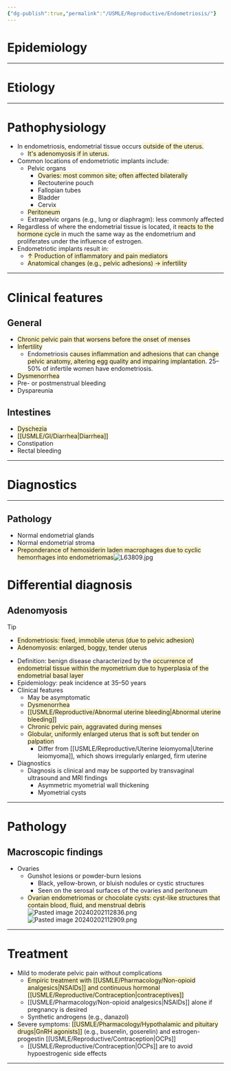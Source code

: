 ```yaml
---
{"dg-publish":true,"permalink":"/USMLE/Reproductive/Endometriosis/"}
---
```


# Epidemiology


---
# Etiology


---
# Pathophysiology
- In endometriosis, endometrial tissue occurs <span style="background:rgba(240, 200, 0, 0.2)">outside of the uterus.</span>
	- <span style="background:rgba(240, 200, 0, 0.2)">It's adenomyosis if in uterus.</span>
- Common locations of endometriotic implants include:
	- Pelvic organs
		- <span style="background:rgba(240, 200, 0, 0.2)">Ovaries: most common site; often affected bilaterally</span>
		- Rectouterine pouch
		- Fallopian tubes
		- Bladder
		- Cervix
	- <span style="background:rgba(240, 200, 0, 0.2)">Peritoneum</span>
	- Extrapelvic organs (e.g., lung or diaphragm): less commonly affected 
- Regardless of where the endometrial tissue is located, it <span style="background:rgba(240, 200, 0, 0.2)">reacts to the hormone cycle</span> in much the same way as the endometrium and proliferates under the influence of estrogen.
- Endometriotic implants result in:
	- <span style="background:rgba(240, 200, 0, 0.2)">↑ Production of inflammatory and pain mediators</span>
	- <span style="background:rgba(240, 200, 0, 0.2)">Anatomical changes (e.g., pelvic adhesions) → infertility</span>

---
# Clinical features
## General
- <span style="background:rgba(240, 200, 0, 0.2)">Chronic pelvic pain that worsens before the onset of menses</span>
- <span style="background:rgba(240, 200, 0, 0.2)">Infertility</span>
	- Endometriosis <span style="background:rgba(240, 200, 0, 0.2)">causes inflammation and adhesions that can change pelvic anatomy, altering egg quality and impairing implantation</span>. 25–50% of infertile women have endometriosis.
- <span style="background:rgba(240, 200, 0, 0.2)">Dysmenorrhea</span>
- Pre- or postmenstrual bleeding
- Dyspareunia
## Intestines
- <span style="background:rgba(240, 200, 0, 0.2)">Dyschezia</span>
- <span style="background:rgba(240, 200, 0, 0.2)">[[USMLE/GI/Diarrhea\|Diarrhea]]</span>
- Constipation
- Rectal bleeding


---
# Diagnostics
---
## Pathology
- Normal endometrial glands
- Normal endometrial stroma
- <span style="background:rgba(240, 200, 0, 0.2)">Preponderance of hemosiderin laden macrophages due to cyclic hemorrhages into endometriomas</span>![L63809.jpg](/img/user/appendix/L63809.jpg)

# Differential diagnosis
## Adenomyosis
>[!tip] 
>- <span style="background:rgba(240, 200, 0, 0.2)">Endometriosis: fixed, immobile uterus (due to pelvic adhesion)</span>
>- <span style="background:rgba(240, 200, 0, 0.2)">Adenomyosis: enlarged, boggy, tender uterus</span>

- Definition: benign disease characterized by the <span style="background:rgba(240, 200, 0, 0.2)">occurrence of endometrial tissue within the myometrium due to hyperplasia of the endometrial basal layer</span>
- Epidemiology: peak incidence at 35–50 years
- Clinical features
	- May be asymptomatic 
	- <span style="background:rgba(240, 200, 0, 0.2)">Dysmenorrhea</span>
	- <span style="background:rgba(240, 200, 0, 0.2)">[[USMLE/Reproductive/Abnormal uterine bleeding\|Abnormal uterine bleeding]]</span>
	- <span style="background:rgba(240, 200, 0, 0.2)">Chronic pelvic pain, aggravated during menses</span>
	- <span style="background:rgba(240, 200, 0, 0.2)">Globular, uniformly enlarged uterus that is soft but tender on palpation</span>
		- Differ from [[USMLE/Reproductive/Uterine leiomyoma\|Uterine leiomyoma]], which shows irregularly enlarged, firm uterine
- Diagnostics
	- Diagnosis is clinical and may be supported by transvaginal ultrasound and MRI findings
		- Asymmetric myometrial wall thickening 
		- Myometrial cysts

---
# Pathology
## Macroscopic findings
- Ovaries
	- Gunshot lesions or powder-burn lesions
		- Black, yellow-brown, or bluish nodules or cystic structures
		- Seen on the serosal surfaces of the ovaries and peritoneum
	- <span style="background:rgba(240, 200, 0, 0.2)">Ovarian endometriomas or chocolate cysts: cyst-like structures that contain blood, fluid, and menstrual debris</span>![Pasted image 20240202112836.png](/img/user/appendix/Pasted%20image%2020240202112836.png)![Pasted image 20240202112909.png](/img/user/appendix/Pasted%20image%2020240202112909.png)


---
# Treatment
- Mild to moderate pelvic pain without complications
	- <span style="background:rgba(240, 200, 0, 0.2)">Empiric treatment with [[USMLE/Pharmacology/Non-opioid analgesics\|NSAIDs]] and continuous hormonal [[USMLE/Reproductive/Contraception\|contraceptives]]</span> 
	- [[USMLE/Pharmacology/Non-opioid analgesics\|NSAIDs]] alone if pregnancy is desired 
	- Synthetic androgens (e.g., danazol) 
- Severe symptoms: <span style="background:rgba(240, 200, 0, 0.2)">[[USMLE/Pharmacology/Hypothalamic and pituitary drugs\|GnRH agonists]]</span> (e.g., buserelin, goserelin) and estrogen-progestin [[USMLE/Reproductive/Contraception\|OCPs]] 
	- [[USMLE/Reproductive/Contraception\|OCPs]] are to avoid hypoestrogenic side effects

---
